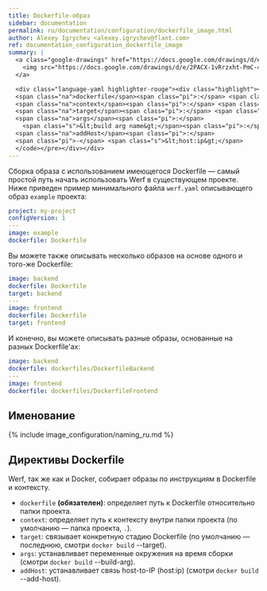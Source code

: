 ```yaml
---
title: Dockerfile-образ
sidebar: documentation
permalink: ru/documentation/configuration/dockerfile_image.html
author: Alexey Igrychev <alexey.igrychev@flant.com>
ref: documentation_configuration_dockerfile_image
summary: |
  <a class="google-drawings" href="https://docs.google.com/drawings/d/e/2PACX-1vRrzxht-PmC-4NKq95DtLS9E7JrvtuHy0JpMKdylzlZtEZ5m7bJwEMJ6rXTLevFosWZXmi9t3rDVaPB/pub?w=2031&amp;h=144" data-featherlight="image">
    <img src="https://docs.google.com/drawings/d/e/2PACX-1vRrzxht-PmC-4NKq95DtLS9E7JrvtuHy0JpMKdylzlZtEZ5m7bJwEMJ6rXTLevFosWZXmi9t3rDVaPB/pub?w=1016&amp;h=72">
  </a>

  <div class="language-yaml highlighter-rouge"><div class="highlight"><pre class="highlight"><code><span class="na">image</span><span class="pi">:</span> <span class="s">&lt;image name... || ~&gt;</span>
  <span class="na">dockerfile</span><span class="pi">:</span> <span class="s">&lt;relative path&gt;</span>
  <span class="na">context</span><span class="pi">:</span> <span class="s">&lt;relative path&gt;</span>
  <span class="na">target</span><span class="pi">:</span> <span class="s">&lt;docker stage name&gt;</span>
  <span class="na">args</span><span class="pi">:</span>
    <span class="s">&lt;build arg name&gt;</span><span class="pi">:</span> <span class="s">&lt;value&gt;</span>
  <span class="na">addHost</span><span class="pi">:</span>
  <span class="pi">-</span> <span class="s">&lt;host:ip&gt;</span>
  </code></pre></div></div>
---
```


Сборка образа с использованием имеющегося Dockerfile — самый простой путь начать использовать Werf в существующем проекте. Ниже приведен пример минимального файла `werf.yaml` описывающего образ `example` проекта:

```yaml
project: my-project
configVersion: 1
---
image: example
dockerfile: Dockerfile
```

Вы можете также описывать несколько образов на основе одного и того-же Dockerfile:

```yaml
image: backend
dockerfile: Dockerfile
target: backend
---
image: frontend
dockerfile: Dockerfile
target: frontend
```

И конечно, вы можете описывать разные образы, основанные на разных Dockerfile'ах:

```yaml
image: backend
dockerfile: dockerfiles/DockerfileBackend
---
image: frontend
dockerfile: dockerfiles/DockerfileFrontend
```

## Именование

{% include image_configuration/naming_ru.md %}

## Директивы Dockerfile

Werf, так же как и Docker, собирает образы по инструкциям в Dockerfile и контексту.

- `dockerfile` **(обязателен)**: определяет путь к Dockerfile относительно папки проекта.
- `context`: определяет путь к контексту внутри папки проекта (по умолчанию — папка проекта, `.`).
- `target`: связывает конкретную стадию Dockerfile (по умолчанию — последнюю, смотри `docker build` \-\-target).
- `args`: устанавливает переменные окружения на время сборки (смотри `docker build` \-\-build-arg).
- `addHost`: устанавливает связь host-to-IP (host:ip) (смотри `docker build` \-\-add-host).
